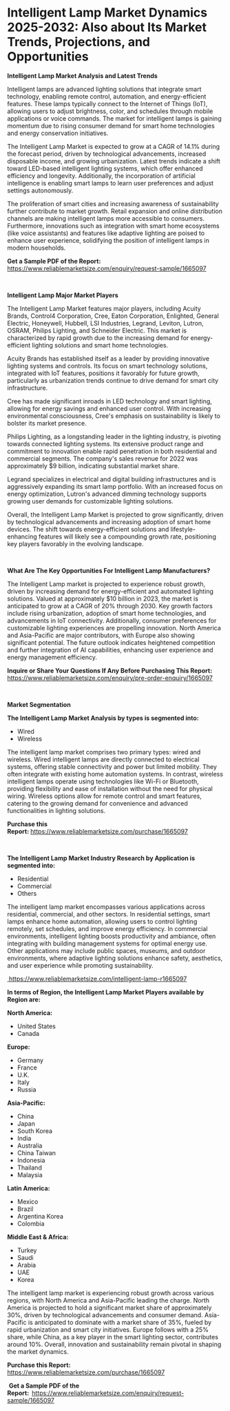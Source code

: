 <p><h1>Intelligent Lamp Market Dynamics 2025-2032: Also about Its Market Trends, Projections, and Opportunities</h1></p><p><strong>Intelligent Lamp Market Analysis and Latest Trends</strong></p>
<p><p>Intelligent lamps are advanced lighting solutions that integrate smart technology, enabling remote control, automation, and energy-efficient features. These lamps typically connect to the Internet of Things (IoT), allowing users to adjust brightness, color, and schedules through mobile applications or voice commands. The market for intelligent lamps is gaining momentum due to rising consumer demand for smart home technologies and energy conservation initiatives.</p><p>The Intelligent Lamp Market is expected to grow at a CAGR of 14.1% during the forecast period, driven by technological advancements, increased disposable income, and growing urbanization. Latest trends indicate a shift toward LED-based intelligent lighting systems, which offer enhanced efficiency and longevity. Additionally, the incorporation of artificial intelligence is enabling smart lamps to learn user preferences and adjust settings autonomously.</p><p>The proliferation of smart cities and increasing awareness of sustainability further contribute to market growth. Retail expansion and online distribution channels are making intelligent lamps more accessible to consumers. Furthermore, innovations such as integration with smart home ecosystems (like voice assistants) and features like adaptive lighting are poised to enhance user experience, solidifying the position of intelligent lamps in modern households.</p></p>
<p><strong>Get a Sample PDF of the Report:&nbsp;</strong> <a href="https://www.reliablemarketsize.com/enquiry/request-sample/1665097?utm_campaign=3221&utm_medium=2&utm_source=Github&utm_content=ia&utm_term=17042025&utm_id=intelligent-lamp">https://www.reliablemarketsize.com/enquiry/request-sample/1665097</a></p>
<p>&nbsp;</p>
<p><strong>Intelligent Lamp Major Market Players</strong></p>
<p><p>The Intelligent Lamp Market features major players, including Acuity Brands, Control4 Corporation, Cree, Eaton Corporation, Enlighted, General Electric, Honeywell, Hubbell, LSI Industries, Legrand, Leviton, Lutron, OSRAM, Philips Lighting, and Schneider Electric. This market is characterized by rapid growth due to the increasing demand for energy-efficient lighting solutions and smart home technologies.</p><p>Acuity Brands has established itself as a leader by providing innovative lighting systems and controls. Its focus on smart technology solutions, integrated with IoT features, positions it favorably for future growth, particularly as urbanization trends continue to drive demand for smart city infrastructure.</p><p>Cree has made significant inroads in LED technology and smart lighting, allowing for energy savings and enhanced user control. With increasing environmental consciousness, Cree's emphasis on sustainability is likely to bolster its market presence.</p><p>Philips Lighting, as a longstanding leader in the lighting industry, is pivoting towards connected lighting systems. Its extensive product range and commitment to innovation enable rapid penetration in both residential and commercial segments. The company's sales revenue for 2022 was approximately $9 billion, indicating substantial market share.</p><p>Legrand specializes in electrical and digital building infrastructures and is aggressively expanding its smart lamp portfolio. With an increased focus on energy optimization, Lutron's advanced dimming technology supports growing user demands for customizable lighting solutions.</p><p>Overall, the Intelligent Lamp Market is projected to grow significantly, driven by technological advancements and increasing adoption of smart home devices. The shift towards energy-efficient solutions and lifestyle-enhancing features will likely see a compounding growth rate, positioning key players favorably in the evolving landscape.</p></p>
<p>&nbsp;</p>
<p><strong>What Are The Key Opportunities For Intelligent Lamp Manufacturers?</strong></p>
<p><p>The Intelligent Lamp market is projected to experience robust growth, driven by increasing demand for energy-efficient and automated lighting solutions. Valued at approximately $10 billion in 2023, the market is anticipated to grow at a CAGR of 20% through 2030. Key growth factors include rising urbanization, adoption of smart home technologies, and advancements in IoT connectivity. Additionally, consumer preferences for customizable lighting experiences are propelling innovation. North America and Asia-Pacific are major contributors, with Europe also showing significant potential. The future outlook indicates heightened competition and further integration of AI capabilities, enhancing user experience and energy management efficiency.</p></p>
<p><strong>Inquire or Share Your Questions If Any Before Purchasing This Report:</strong> <a href="https://www.reliablemarketsize.com/enquiry/pre-order-enquiry/1665097?utm_campaign=3221&utm_medium=2&utm_source=Github&utm_content=ia&utm_term=17042025&utm_id=intelligent-lamp">https://www.reliablemarketsize.com/enquiry/pre-order-enquiry/1665097</a></p>
<p>&nbsp;</p>
<p><strong>Market Segmentation</strong></p>
<p><strong>The Intelligent Lamp Market Analysis by types is segmented into:</strong></p>
<p><ul><li>Wired</li><li>Wireless</li></ul></p>
<p><p>The intelligent lamp market comprises two primary types: wired and wireless. Wired intelligent lamps are directly connected to electrical systems, offering stable connectivity and power but limited mobility. They often integrate with existing home automation systems. In contrast, wireless intelligent lamps operate using technologies like Wi-Fi or Bluetooth, providing flexibility and ease of installation without the need for physical wiring. Wireless options allow for remote control and smart features, catering to the growing demand for convenience and advanced functionalities in lighting solutions.</p></p>
<p><strong>Purchase this Report:&nbsp;</strong><a href="https://www.reliablemarketsize.com/purchase/1665097?utm_campaign=3221&utm_medium=2&utm_source=Github&utm_content=ia&utm_term=17042025&utm_id=intelligent-lamp">https://www.reliablemarketsize.com/purchase/1665097</a></p>
<p>&nbsp;</p>
<p><strong>The Intelligent Lamp Market Industry Research by Application is segmented into:</strong></p>
<p><ul><li>Residential</li><li>Commercial</li><li>Others</li></ul></p>
<p><p>The intelligent lamp market encompasses various applications across residential, commercial, and other sectors. In residential settings, smart lamps enhance home automation, allowing users to control lighting remotely, set schedules, and improve energy efficiency. In commercial environments, intelligent lighting boosts productivity and ambiance, often integrating with building management systems for optimal energy use. Other applications may include public spaces, museums, and outdoor environments, where adaptive lighting solutions enhance safety, aesthetics, and user experience while promoting sustainability.</p></p>
<p><a href="https://www.reliablemarketsize.com/intelligent-lamp-r1665097?utm_campaign=3221&utm_medium=2&utm_source=Github&utm_content=ia&utm_term=17042025&utm_id=intelligent-lamp">&nbsp;https://www.reliablemarketsize.com/intelligent-lamp-r1665097</a></p>
<p><strong>In terms of Region, the Intelligent Lamp Market Players available by Region are:</strong></p>
<p>
    <p> <strong> North America: </strong>
        <ul>
            <li>United States</li>
            <li>Canada</li>
        </ul>
        </p> 
    <p> <strong> Europe: </strong>
        <ul>
            <li>Germany</li>
            <li>France</li>
            <li>U.K.</li>
            <li>Italy</li>
            <li>Russia</li>
        </ul>
        </p> 
    <p> <strong> Asia-Pacific: </strong>
        <ul>
            <li>China</li>
            <li>Japan</li>
            <li>South Korea</li>
            <li>India</li>
            <li>Australia</li>
            <li>China Taiwan</li>
            <li>Indonesia</li>
            <li>Thailand</li>
            <li>Malaysia</li>
        </ul>
        </p> 
    <p> <strong> Latin America: </strong>
        <ul>
            <li>Mexico</li>
            <li>Brazil</li>
            <li>Argentina Korea</li>
            <li>Colombia</li>
        </ul>
        </p> 
    <p> <strong> Middle East & Africa: </strong>
        <ul>
            <li>Turkey</li>
            <li>Saudi</li>
            <li>Arabia</li>
            <li>UAE</li>
            <li>Korea</li>
        </ul>
    </p>
    </p>
<p><p>The intelligent lamp market is experiencing robust growth across various regions, with North America and Asia-Pacific leading the charge. North America is projected to hold a significant market share of approximately 30%, driven by technological advancements and consumer demand. Asia-Pacific is anticipated to dominate with a market share of 35%, fueled by rapid urbanization and smart city initiatives. Europe follows with a 25% share, while China, as a key player in the smart lighting sector, contributes around 10%. Overall, innovation and sustainability remain pivotal in shaping the market dynamics.</p></p>
<p><strong>Purchase this Report: </strong><a href="https://www.reliablemarketsize.com/purchase/1665097?utm_campaign=3221&utm_medium=2&utm_source=Github&utm_content=ia&utm_term=17042025&utm_id=intelligent-lamp">https://www.reliablemarketsize.com/purchase/1665097</a></p>
<p>&nbsp;<strong>Get a Sample PDF of the Report:&nbsp;&nbsp;</strong><a href="https://www.reliablemarketsize.com/enquiry/request-sample/1665097?utm_campaign=3221&utm_medium=2&utm_source=Github&utm_content=ia&utm_term=17042025&utm_id=intelligent-lamp">https://www.reliablemarketsize.com/enquiry/request-sample/1665097</a></p>
<p><strong></strong></p>
<p><p></p><p></p><p></p></p>
